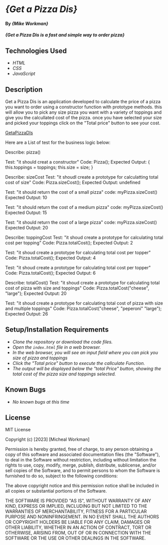 # _{Get a Pizza Dis}_

#### By _**{Mike Workman}**_

#### _{Get a Pizza Dis is a fast and simple way to order pizza}_

## Technologies Used

* _HTML_
* _CSS_
* _JavaScript_

## Description 
Get a Pizza Dis is an application developed to calculate the price of a pizza you want to order using a constructor function with prototype methods. this will allow you to pick any size pizza you want with a variety of toppings and give you the calcullated cost of the pizza. once you have selected your size and picked your toppings click on the "Total price" button to see your cost. 

[GetaPizzaDIs](https://workmanmcr.github.io/Pizza-dis/)

Here are a List of test for the business logic below:

Describe: pizza()

Test: "it should creat a constructor"
Code: 
Pizza();
Expected Output: {
  this.toppings = toppings; 
  this.size = size;
}

Describe: sizeCost 
Test: "it shoudl create a prototype for calculatting total cost of size"
Code: 
Pizza.sizeCost();
Expected Output: undefined

Test: "it should return the cost of a small pizza"
code: 
myPizza.sizeCost()
Expected Output: 10 

Test: "it should return the cost of a medium pizza"
code: 
myPizza.sizeCost()
Expected Output: 15

Test: "it should return the cost of a large pizza"
code: 
myPizza.sizeCost()
Expected Output: 20

Describe: toppingCost 
Test: "it shoud create a prototype for calculating total cost per topping"
Code: 
Pizza.totalCost();
Expected Output: 2

Test: "it shoud create a prototype for calculating total cost per topper"
Code: 
Pizza.totalCost();
Expected Output: 4

Test: "it shoud create a prototype for calculating total cost per topper"
Code: 
Pizza.totalCost();
Expected Output: 6

Describe: totalCost() 
Test: "it shoud create a prototype for calculating total cost of pizza with size and toppings"
Code: 
Pizza.totalCost("cheese", "large");
Expected Output: 20

Test: "it shoud create a prototype for calculating total cost of pizza with size and multiple toppings"
Code: 
Pizza.totalCost("cheese", "peperoni" "large");
Expected Output: 26



## Setup/Installation Requirements

* _Clone the repository or download the code files._
* _Open the `index.html` file in a web browser._
* _In the web browser, you will see an input field where you can pick you size of pizza and toppings_
* _Click the "Total price" button to execute the callculate Function._
* _The output will be displayed below the "total Price" button, showing the total cost of the pizza size and toppings selected._


## Known Bugs

* _No known bugs at this time_

## License

MIT License

Copyright (c) [2023] [Micheal Workman]

Permission is hereby granted, free of charge, to any person obtaining a copy
of this software and associated documentation files (the "Software"), to deal
in the Software without restriction, including without limitation the rights
to use, copy, modify, merge, publish, distribute, sublicense, and/or sell
copies of the Software, and to permit persons to whom the Software is
furnished to do so, subject to the following conditions:

The above copyright notice and this permission notice shall be included in all
copies or substantial portions of the Software.

THE SOFTWARE IS PROVIDED "AS IS", WITHOUT WARRANTY OF ANY KIND, EXPRESS OR
IMPLIED, INCLUDING BUT NOT LIMITED TO THE WARRANTIES OF MERCHANTABILITY,
FITNESS FOR A PARTICULAR PURPOSE AND NONINFRINGEMENT. IN NO EVENT SHALL THE
AUTHORS OR COPYRIGHT HOLDERS BE LIABLE FOR ANY CLAIM, DAMAGES OR OTHER
LIABILITY, WHETHER IN AN ACTION OF CONTRACT, TORT OR OTHERWISE, ARISING FROM,
OUT OF OR IN CONNECTION WITH THE SOFTWARE OR THE USE OR OTHER DEALINGS IN THE
SOFTWARE.
